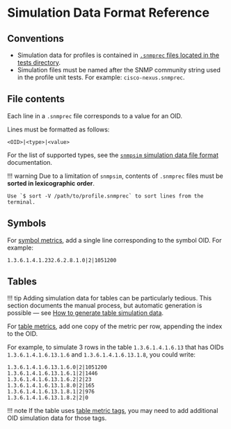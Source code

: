 # Simulation Data Format Reference

## Conventions

- Simulation data for profiles is contained in [`.snmprec` files located in the tests directory](https://github.com/KhulnaSoft/integrations-core/tree/master/snmp/tests/compose/data).
- Simulation files must be named after the SNMP community string used in the profile unit tests. For example: `cisco-nexus.snmprec`.

## File contents

Each line in a `.snmprec` file corresponds to a value for an OID.

Lines must be formatted as follows:

```
<OID>|<type>|<value>
```

For the list of supported types, see the [`snmpsim` simulation data file format](https://github.com/etingof/snmpsim/blob/master/docs/source/documentation/managing-simulation-data.rst#file-format) documentation.

!!! warning
    Due to a limitation of `snmpsim`, contents of `.snmprec` files must be **sorted in lexicographic order**.

    Use `$ sort -V /path/to/profile.snmprec` to sort lines from the terminal.

## Symbols

For [symbol metrics](./profile-format.md#symbol-metrics), add a single line corresponding to the symbol OID. For example:

```console
1.3.6.1.4.1.232.6.2.8.1.0|2|1051200
```

## Tables

!!! tip
    Adding simulation data for tables can be particularly tedious. This section documents the manual process, but automatic generation is possible — see [How to generate table simulation data](./how-to.md#generate-table-simulation-data).

For [table metrics](./profile-format.md#table-metrics), add one copy of the metric per row, appending the index to the OID.

For example, to simulate 3 rows in the table `1.3.6.1.4.1.6.13` that has OIDs `1.3.6.1.4.1.6.13.1.6` and `1.3.6.1.4.1.6.13.1.8`, you could write:

```console
1.3.6.1.4.1.6.13.1.6.0|2|1051200
1.3.6.1.4.1.6.13.1.6.1|2|1446
1.3.6.1.4.1.6.13.1.6.2|2|23
1.3.6.1.4.1.6.13.1.8.0|2|165
1.3.6.1.4.1.6.13.1.8.1|2|976
1.3.6.1.4.1.6.13.1.8.2|2|0
```

!!! note
    If the table uses [table metric tags](./profile-format.md#table-metrics-tagging), you may need to add additional OID simulation data for those tags.
